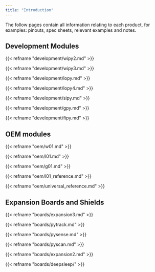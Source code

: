 ```yaml
---
title: "Introduction"
---
```


The follow pages contain all information relating to each product, for examples: pinouts, spec sheets, relevant examples and notes.

## Development Modules

{{< refname "development/wipy2.md" >}}

{{< refname "development/wipy3.md" >}}

{{< refname "development/lopy.md" >}}

{{< refname "development/lopy4.md" >}}

{{< refname "development/sipy.md" >}}

{{< refname "development/gpy.md" >}}

{{< refname "development/fipy.md" >}}

## OEM modules

{{< refname "oem/w01.md" >}}

{{< refname "oem/l01.md" >}}

{{< refname "oem/g01.md" >}}

{{< refname "oem/l01\_reference.md" >}}

{{< refname "oem/universal\_reference.md" >}}

## Expansion Boards and Shields

{{< refname "boards/expansion3.md" >}}

{{< refname "boards/pytrack.md" >}}

{{< refname "boards/pysense.md" >}}

{{< refname "boards/pyscan.md" >}}

{{< refname "boards/expansion2.md" >}}

{{< refname "boards/deepsleep/" >}}

